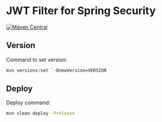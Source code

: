 # JWT Filter for Spring Security

[![Maven Central](https://maven-badges.herokuapp.com/maven-central/br.com.nitertech/jwt/badge.svg)](https://maven-badges.herokuapp.com/maven-central/br.com.nitertech/jwt/)

## Version

Command to set version:

```sh
mvn versions:set `-DnewVersion=VERSION
```

## Deploy

Deploy command:

```sh
mvn clean deploy -Prelease
```